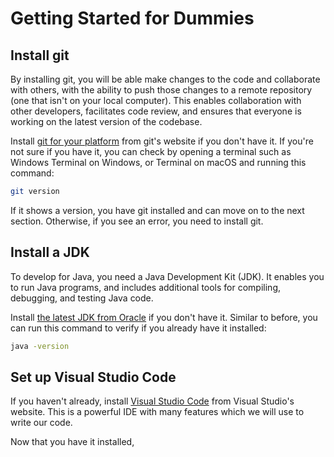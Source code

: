 # Getting Started for Dummies

## Install git

By installing git, you will be able make changes to the code and collaborate with others, with the ability to push those changes to a remote repository (one that isn't on your local computer). This enables collaboration with other developers, facilitates code review, and ensures that everyone is working on the latest version of the codebase.

Install [git for your platform](https://www.git-scm.com/downloads) from git's website if you don't have it. If you're not sure if you have it, you can check by opening a terminal such as Windows Terminal on Windows, or Terminal on macOS and running this command:

```sh
git version
```

If it shows a version, you have git installed and can move on to the next section. Otherwise, if you see an error, you need to install git.

## Install a JDK

To develop for Java, you need a Java Development Kit (JDK). It enables you to run Java programs, and includes additional tools for compiling, debugging, and testing Java code.

Install [the latest JDK from Oracle](https://www.oracle.com/java/technologies/downloads/) if you don't have it. Similar to before, you can run this command to verify if you already have it installed:

```sh
java -version
```

## Set up Visual Studio Code

If you haven't already, install [Visual Studio Code](https://code.visualstudio.com/) from Visual Studio's website. This is a powerful IDE with many features which we will use to write our code.

Now that you have it installed, 